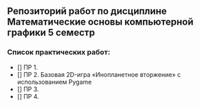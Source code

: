 ## Репозиторий работ по дисциплине Математические основы компьютерной графики 5 семестр

### Список практических работ:
- [] ПР 1. 
- [] ПР 2. Базовая 2D-игра «Инопланетное вторжение» с использованием Pygame
- [] ПР 3. 
- [] ПР 4. 
